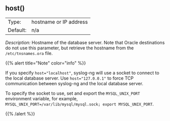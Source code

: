 ---
---
<!-- DISCLAIMER: This file is based on the syslog-ng Open Source Edition documentation https://github.com/balabit/syslog-ng-ose-guides/commit/2f4a52ee61d1ea9ad27cb4f3168b95408fddfdf2 and is used under the terms of The syslog-ng Open Source Edition Documentation License. The file has been modified by Axoflow. -->

## host()

|          |                        |
| -------- | ---------------------- |
| Type:    | hostname or IP address |
| Default: | n/a                    |

*Description:* Hostname of the database server. Note that Oracle destinations do not use this parameter, but retrieve the hostname from the `/etc/tnsnames.ora` file.

{{% alert title="Note" color="info" %}}

If you specify `host="localhost"`, syslog-ng will use a socket to connect to the local database server. Use `host="127.0.0.1"` to force TCP communication between syslog-ng and the local database server.

To specify the socket to use, set and export the `MYSQL_UNIX_PORT` environment variable, for example, `MYSQL_UNIX_PORT=/var/lib/mysql/mysql.sock; export MYSQL_UNIX_PORT`.

{{% /alert %}}

